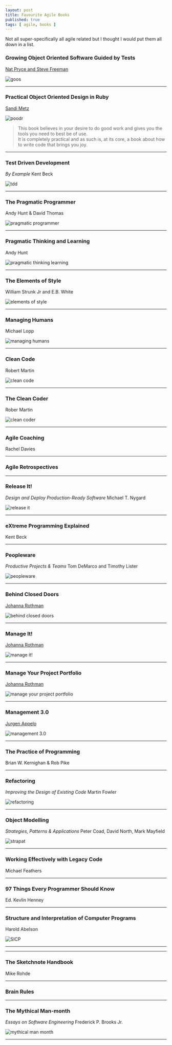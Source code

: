 ```yaml
---
layout: post
title: Favourite Agile Books
published: true
tags: [ agile, books ]
---
```


Not all super-specifically all agile related but I thought I would put them all down in a list.

### Growing Object Oriented Software Guided by Tests
[Nat Pryce and Steve Freeman](http://www.growing-object-oriented-software.com/)

![goos](/img/posts/favourite-agile-books/goos.jpg)

---

### Practical Object Oriented Design in Ruby
[Sandi Metz](http://www.sandimetz.com/)

![poodr](/img/posts/favourite-agile-books/poodr.jpg)

> This book believes in your desire to do good work and gives you the tools you need to best be of use.  
> It is completely practical and as such is, at its core, a book about how to write code that brings you joy.

---

### Test Driven Development
*By Example*
Kent Beck

![tdd](/img/posts/favourite-agile-books/test-driven-development-by-example.jpg)

---

### The Pragmatic Programmer 
Andy Hunt & David Thomas

![pragmatic programmer](/img/posts/favourite-agile-books/pragmatic-programmer.jpg)

---

### Pragmatic Thinking and Learning
Andy Hunt

![pragmatic thinking learning](/img/posts/favourite-agile-books/pragmatic-thinking-learning.jpg)

---

### The Elements of Style
William Strunk Jr and E.B. White

![elements of style](/img/posts/favourite-agile-books/elements-of-style.jpg)

---

### Managing Humans
Michael Lopp

![managing humans](/img/posts/favourite-agile-books/managing-humans.jpg)

---

### Clean Code
Robert Martin

![clean code](/img/posts/favourite-agile-books/clean-code.jpg)

---

### The Clean Coder
Rober Martin

![clean coder](/img/posts/favourite-agile-books/clean-coder.jpg)

---

### Agile Coaching
Rachel Davies

---

### Agile Retrospectives


---

### Release It! 
*Design and Deploy Production-Ready Software* 
Michael T. Nygard

![release it](/img/posts/favourite-agile-books/release-it.jpg)

---

### eXtreme Programming Explained 
Kent Beck

---

### Peopleware
*Productive Projects & Teams* 
Tom DeMarco and Timothy Lister

![peopleware](/img/posts/favourite-agile-books/peopleware.jpg)

---

### Behind Closed Doors
[Johanna Rothman](http://www.jrothman.com/)

![behind closed doors](/img/posts/favourite-agile-books/behind-closed-doors.jpg)

---

### Manage It!
[Johanna Rothman](http://www.jrothman.com/)

![manage it!](/img/posts/favourite-agile-books/manage-it.jpg)

---

### Manage Your Project Portfolio
[Johanna Rothman](http://www.jrothman.com/)

![manage your project portfolio](/img/posts/favourite-agile-books/manage-your-project-portfolio.jpg)

---


### Management 3.0
[Jurgen Appelo](http://www.jurgenappelo.com)

![management 3.0](/img/posts/favourite-agile-books/management-3.0.jpg)

---


### The Practice of Programming 
Brian W. Kernighan & Rob Pike

---

### Refactoring
*Improving the Design of Existing Code* 
Martin Fowler

![refactoring](/img/posts/favourite-agile-books/refactoring.jpg)

---

### Object Modelling
*Strategies, Patterns & Applications*
Peter Coad, David North, Mark Mayfield

![strapat](/img/posts/favourite-agile-books/object-models-strategies-patterns-applications.jpg)

---

### Working Effectively with Legacy Code 
Michael Feathers

---


### 97 Things Every Programmer Should Know
Ed. Kevlin Henney

---

### Structure and Interpretation of Computer Programs
Harold Abelson

![SICP](/img/posts/favourite-agile-books/structure-interpretation-computer-programs.jpg)

---


---

### The Sketchnote Handbook
Mike Rohde

---

### Brain Rules

---

### The Mythical Man-month
*Essays on Software Engineering* 
Frederick P. Brooks Jr.

![mythical man month](/img/posts/favourite-agile-books/mythical-man-month.jpg)

--- 
